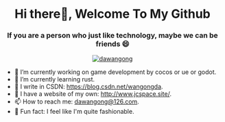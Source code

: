 <h1 align="center">Hi there👋, Welcome To My Github</h1> 
<h3 align="center"> If you are a person who just like technology, maybe we can be friends 😄 </h3>

<p align="center"> <a href="https://github.com/dawangong"><img src="https://github-profile-trophy.vercel.app/?username=dawangong" alt="dawangong" /></a> </p>

- 🔭 I’m currently working on game development by cocos or ue or godot.
- 🌱 I’m currently learning rust.
- 📝 I write in CSDN: https://blog.csdn.net/wangongda.
- 🌈 I have a website of my own: http://www.jcspace.site/.
- 📫 How to reach me: dawangong@126.com.
- 🐒 Fun fact: I feel like I'm quite fashionable.

<!--
**dawangong/dawangong** is a ✨ _special_ ✨ repository because its `README.md` (this file) appears on your GitHub profile.

Here are some ideas to get you started:

- 🔭 I’m currently working on ...
- 🌱 I’m currently learning ...
- 👯 I’m looking to collaborate on ...
- 🤔 I’m looking for help with ...
- 💬 Ask me about ...
- 📫 How to reach me: ...
- 😄 Pronouns: ...
- ⚡ Fun fact: ...
-->

